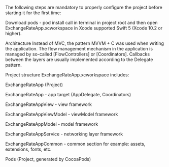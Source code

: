The following steps are mandatory to properly configure the project before starting it for the first time:

Download pods - pod install call in terminal in project root and then open ExchangeRateApp.xcworkspace in Xcode supported Swift 5 (Xcode 10.2 or higher).

Architecture
Instead of MVC, the pattern MVVM + C was used when writing the application. The flow management mechanism in the application is managed by so-called [FlowControllers] or [Coordinators]. Callbacks between the layers are usually implemented according to the Delegate pattern.

Project structure
ExchangeRateApp.xcworkspace includes:


ExchangeRateApp (Project)

ExchangeRateApp - app target (AppDelegate, Coordinators)

ExchangeRateAppView - view framework

ExchangeRateAppViewModel - viewModel framework

ExchangeRateAppModel - model framework

ExchangeRateAppService - networking layer framework

ExchangeRateAppCommon - common section for example: assets, extensions, fonts, etc.

Pods (Project, generated by CocoaPods)
